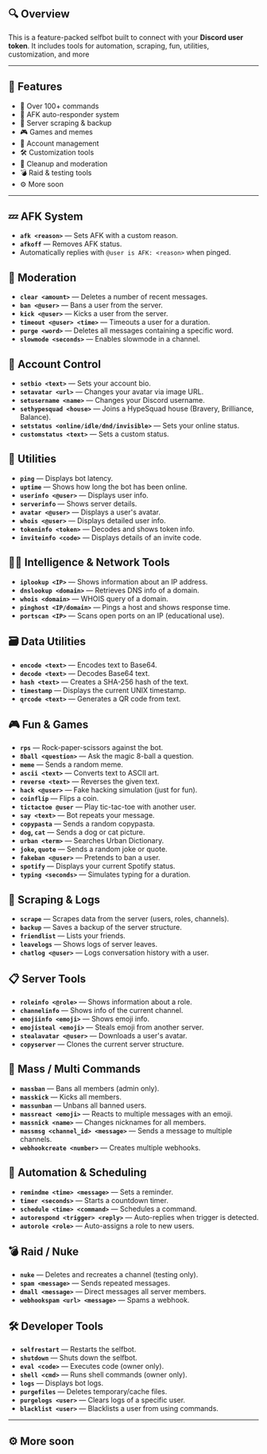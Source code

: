 ## 🔍 Overview

This is a feature-packed selfbot built to connect with your **Discord user token**. It includes tools for automation, scraping, fun, utilities, customization, and more

---

## 🚀 Features

- 🧠 Over 100+ commands
- 💬 AFK auto-responder system
- 📁 Server scraping & backup
- 🎮 Games and memes
- 🔐 Account management
- 🛠️ Customization tools
- 🧹 Cleanup and moderation
- 💣 Raid & testing tools
- ⚙️ More soon

---


## 💤 AFK System
- **`afk <reason>`** — Sets AFK with a custom reason.
- **`afkoff`** — Removes AFK status.
- Automatically replies with `@user is AFK: <reason>` when pinged.

## 🧹 Moderation
- **`clear <amount>`** — Deletes a number of recent messages.
- **`ban <@user>`** — Bans a user from the server.
- **`kick <@user>`** — Kicks a user from the server.
- **`timeout <@user> <time>`** — Timeouts a user for a duration.
- **`purge <word>`** — Deletes all messages containing a specific word.
- **`slowmode <seconds>`** — Enables slowmode in a channel.

## 👤 Account Control
- **`setbio <text>`** — Sets your account bio.
- **`setavatar <url>`** — Changes your avatar via image URL.
- **`setusername <name>`** — Changes your Discord username.
- **`sethypesquad <house>`** — Joins a HypeSquad house (Bravery, Brilliance, Balance).
- **`setstatus <online/idle/dnd/invisible>`** — Sets your online status.
- **`customstatus <text>`** — Sets a custom status.

## 🧪 Utilities
- **`ping`** — Displays bot latency.
- **`uptime`** — Shows how long the bot has been online.
- **`userinfo <@user>`** — Displays user info.
- **`serverinfo`** — Shows server details.
- **`avatar <@user>`** — Displays a user's avatar.
- **`whois <@user>`** — Displays detailed user info.
- **`tokeninfo <token>`** — Decodes and shows token info.
- **`inviteinfo <code>`** — Displays details of an invite code.

## 🕵️‍♂️ Intelligence & Network Tools
- **`iplookup <IP>`** — Shows information about an IP address.
- **`dnslookup <domain>`** — Retrieves DNS info of a domain.
- **`whois <domain>`** — WHOIS query of a domain.
- **`pinghost <IP/domain>`** — Pings a host and shows response time.
- **`portscan <IP>`** — Scans open ports on an IP (educational use).

## 🗃️ Data Utilities
- **`encode <text>`** — Encodes text to Base64.
- **`decode <text>`** — Decodes Base64 text.
- **`hash <text>`** — Creates a SHA-256 hash of the text.
- **`timestamp`** — Displays the current UNIX timestamp.
- **`qrcode <text>`** — Generates a QR code from text.

## 🎮 Fun & Games
- **`rps`** — Rock-paper-scissors against the bot.
- **`8ball <question>`** — Ask the magic 8-ball a question.
- **`meme`** — Sends a random meme.
- **`ascii <text>`** — Converts text to ASCII art.
- **`reverse <text>`** — Reverses the given text.
- **`hack <@user>`** — Fake hacking simulation (just for fun).
- **`coinflip`** — Flips a coin.
- **`tictactoe @user`** — Play tic-tac-toe with another user.
- **`say <text>`** — Bot repeats your message.
- **`copypasta`** — Sends a random copypasta.
- **`dog`, `cat`** — Sends a dog or cat picture.
- **`urban <term>`** — Searches Urban Dictionary.
- **`joke`, `quote`** — Sends a random joke or quote.
- **`fakeban <@user>`** — Pretends to ban a user.
- **`spotify`** — Displays your current Spotify status.
- **`typing <seconds>`** — Simulates typing for a duration.

## 🧾 Scraping & Logs
- **`scrape`** — Scrapes data from the server (users, roles, channels).
- **`backup`** — Saves a backup of the server structure.
- **`friendlist`** — Lists your friends.
- **`leavelogs`** — Shows logs of server leaves.
- **`chatlog <@user>`** — Logs conversation history with a user.

## 📋 Server Tools
- **`roleinfo <@role>`** — Shows information about a role.
- **`channelinfo`** — Shows info of the current channel.
- **`emojiinfo <emoji>`** — Shows emoji info.
- **`emojisteal <emoji>`** — Steals emoji from another server.
- **`stealavatar <@user>`** — Downloads a user's avatar.
- **`copyserver`** — Clones the current server structure.

## 🔁 Mass / Multi Commands
- **`massban`** — Bans all members (admin only).
- **`masskick`** — Kicks all members.
- **`massunban`** — Unbans all banned users.
- **`massreact <emoji>`** — Reacts to multiple messages with an emoji.
- **`massnick <name>`** — Changes nicknames for all members.
- **`massmsg <channel_id> <message>`** — Sends a message to multiple channels.
- **`webhookcreate <number>`** — Creates multiple webhooks.

## 🔄 Automation & Scheduling
- **`remindme <time> <message>`** — Sets a reminder.
- **`timer <seconds>`** — Starts a countdown timer.
- **`schedule <time> <command>`** — Schedules a command.
- **`autorespond <trigger> <reply>`** — Auto-replies when trigger is detected.
- **`autorole <role>`** — Auto-assigns a role to new users.

## 💣 Raid / Nuke
- **`nuke`** — Deletes and recreates a channel (testing only).
- **`spam <message>`** — Sends repeated messages.
- **`dmall <message>`** — Direct messages all server members.
- **`webhookspam <url> <message>`** — Spams a webhook.

## 🛠️ Developer Tools
- **`selfrestart`** — Restarts the selfbot.
- **`shutdown`** — Shuts down the selfbot.
- **`eval <code>`** — Executes code (owner only).
- **`shell <cmd>`** — Runs shell commands (owner only).
- **`logs`** — Displays bot logs.
- **`purgefiles`** — Deletes temporary/cache files.
- **`purgelogs <user>`** — Clears logs of a specific user.
- **`blacklist <user>`** — Blacklists a user from using commands.

---

## ⚙️ More soon
